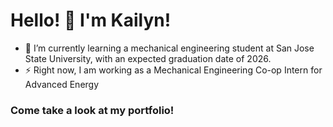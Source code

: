 # Hello! 👋 I'm Kailyn!

<!--
**kailyncramos/kailyncramos** is a ✨ _special_ ✨ repository because its `README.md` (this file) appears on your GitHub profile.

Here are some ideas to get you started: -->


- 🌱 I’m currently learning a mechanical engineering student at San Jose State University, with an expected graduation date of 2026.
- ⚡ Right now, I am working as a Mechanical Engineering Co-op Intern for Advanced Energy


### Come take a look at my portfolio!
